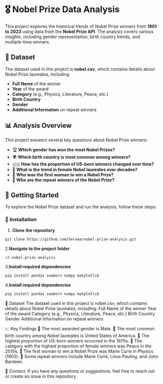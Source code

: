 # 🎖️ Nobel Prize Data Analysis  

This project explores the historical trends of Nobel Prize winners from **1901 to 2023** using data from the **Nobel Prize API**. The analysis covers various insights, including gender representation, birth country trends, and multiple-time winners.  

## 📂 Dataset  
The dataset used in this project is **nobel.csv**, which contains details about Nobel Prize laureates, including:  
- **Full Name** of the winner  
- **Year** of the award  
- **Category** (e.g., Physics, Literature, Peace, etc.)  
- **Birth Country**  
- **Gender**  
- **Additional Information** on repeat winners  

## 📊 Analysis Overview  
This project answers several key questions about Nobel Prize winners:  
- 🏆 **Which gender has won the most Nobel Prizes?**  
- 🌍 **Which birth country is most common among winners?**  
- 🇺🇸 **How has the proportion of US-born winners changed over time?**  
- 👩 **What is the trend in female Nobel laureates over decades?**  
- 🥇 **Who was the first woman to win a Nobel Prize?**  
- 🔁 **Who are the repeat winners of the Nobel Prize?**  

## 🚀 Getting Started  
To explore the Nobel Prize dataset and run the analysis, follow these steps:  

### 🔧 Installation  
1. **Clone the repository**  
```bash
git clone https://github.com/5eraaa/nobel-prize-analysis.git
```
2.**Navigate to the project folder**
```bash
cd nobel-prize-analysis
```
3.**Install required dependencies**
```bash
pip install pandas seaborn numpy matplotlib
```
4.**Install required dependencies**
```bash
pip install pandas seaborn numpy matplotlib
```

📂 Dataset
The dataset used in this project is nobel.csv, which contains details about Nobel Prize laureates, including:
Full Name of the winner
Year of the award
Category (e.g., Physics, Literature, Peace, etc.)
Birth Country
Gender
Additional Information on repeat winners

📈 Key Findings
🔹 The most awarded gender is Male.
🔹 The most common birth country among Nobel laureates is United States of America.
🔹 The highest proportion of US-born winners occurred in the 1970s.
🔹 The category with the highest proportion of female winners was Peace in the 2010s.
🔹 The first woman to win a Nobel Prize was Marie Curie in Physics (1903).
🔹 Some repeat winners include Marie Curie, Linus Pauling, and John Bardeen.

📧 Contact: If you have any questions or suggestions, feel free to reach out or create an issue in this repository.
